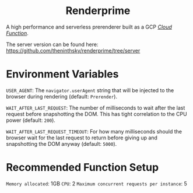 <h1 align="center">Renderprime</h1>

A high performance and serverless prerenderer built as a GCP _[Cloud Function](https://cloud.google.com/functions)_.

The server version can be found here: https://github.com/theninthsky/renderprime/tree/server

# Environment Variables

`USER_AGENT`: The `navigator.userAgent` string that will be injected to the browser during rendering (default: `Prerender`).

`WAIT_AFTER_LAST_REQUEST`: The number of milliseconds to wait after the last request before snapshotting the DOM. This has tight correlation to the CPU power (default: `200`).

`WAIT_AFTER_LAST_REQUEST_TIMEOUT`: For how many milliseconds should the browser wait for the last request to return before giving up and snapshotting the DOM anyway (default: `5000`).

# Recommended Function Setup

`Memory allocated`: 1GB
`CPU`: 2
`Maximum concurrent requests per instance`: 5
